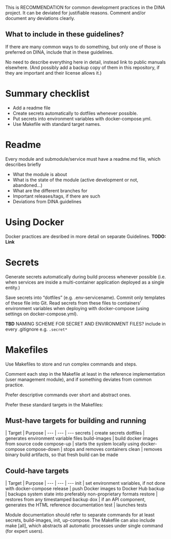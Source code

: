 This is RECOMMENDATION for common development practices in the DINA project. It can be deviated for justifiable reasons. Comment and/or document any deviations clearly.

## What to include in these guidelines?

If there are many common ways to do something, but only one of those is preferred on DINA, include that in these guidelines. 

No need to describe everything here in detail, instead link to public manuals elsewhere. (And possibly add a backup copy of them in this repository, if they are important and their license allows it.)

# Summary checklist

- Add a readme file
- Create secrets automatically to dotfiles whenever possible.
- Put secrets into environment variables with docker-compose.yml.
- Use Makefile with standard target names.


# Readme

Every module and submodule/service must have a readme.md file, which describes briefly

- What the module is about
- What is the state of the module (active development or not, abandoned...)
- What are the different branches for
- Important releases/tags, if there are such
- Deviations from DINA guidelines

# Using Docker

Docker practices are desribed in more detail on separate Guidelines. **TODO: Link**



# Secrets

Generate secrets automatically during build process whenever possible (i.e. when services are inside a multi-container application deployed as a single entity.)

Save secrets into “dotfiles” (e.g. .env-servicename). Commit only templates of these file into Git. Read secrets from these files to containers’ environment variables when deploying with docker-compose (using settings on docker-compose.yml).

**TBD** NAMING SCHEME FOR SECRET AND ENVIRONMENT FILES?
include in every .gitignore e.g. `.secret*`



# Makefiles

Use Makefiles to store and run complex commands and steps.

Comment each step in the Makefile at least in the reference implementation (user management module), and if something deviates from common practice. 

Prefer descriptive commands over short and abstract ones.

Prefer these standard targets in the Makefiles:

## Must-have targets for building and running

| Target | Purpose |
--- | --- | ---
secrets | create secrets
dotfiles | generates environment variable files
build-images | build docker images from source code
compose-up | starts the system locally using docker-compose
compose-down | stops and removes containers
clean | removes binary build artifacts, so that fresh build can be made

## Could-have targets

| Target | Purpose |
--- | --- | ---
init | set environment variables, if not done with docker-compose
release | push Docker images to Docker Hub
backup | backups system state into preferably non-proprietary formats
restore | restores from any timestamped backup
dox | if an API component, generates the HTML reference documentation
test | launches tests	

Module documentation should refer to separate commands for at least secrets, build-images, init, up-compose. The Makefile can also include make [all], which abstracts all automatic processes under single command (for expert users).
